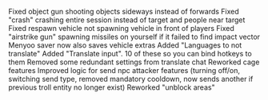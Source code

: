 
Fixed object gun shooting objects sideways instead of forwards
Fixed "crash" crashing entire session instead of target and people near target
Fixed respawn vehicle not spawning vehicle in front of players
Fixed "airstrike gun" spawning missiles on yourself if it failed to find impact vector
Menyoo saver now also saves vehicle extras
Added "Languages to not translate"
Added "Translate input". 10 of these so you can bind hotkeys to them
Removed some redundant settings from translate chat
Reworked cage features
Improved logic for send npc attacker features (turning off/on, switching send type, removed mandatory cooldown, now sends another if previous troll entity no longer exist)
Reworked "unblock areas"

